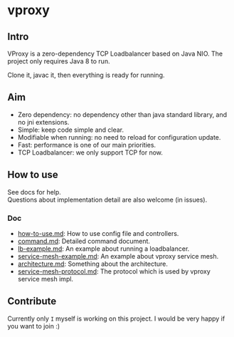 # vproxy

## Intro

VProxy is a zero-dependency TCP Loadbalancer based on Java NIO. The project only requires Java 8 to run.

Clone it, javac it, then everything is ready for running.

## Aim

* Zero dependency: no dependency other than java standard library, and no jni extensions.
* Simple: keep code simple and clear.
* Modifiable when running: no need to reload for configuration update.
* Fast: performance is one of our main priorities.
* TCP Loadbalancer: we only support TCP for now.

## How to use

See docs for help.  
Questions about implementation detail are also welcome (in issues).

### Doc

* [how-to-use.md](https://github.com/wkgcass/vproxy/blob/master/doc/how-to-use.md): How to use config file and controllers.
* [command.md](https://github.com/wkgcass/vproxy/blob/master/doc/command.md): Detailed command document.
* [lb-example.md](https://github.com/wkgcass/vproxy/blob/master/doc/lb-example.md): An example about running a loadbalancer.
* [service-mesh-example.md](https://github.com/wkgcass/vproxy/blob/master/doc/service-mesh-example.md): An example about vproxy service mesh.
* [architecture.md](https://github.com/wkgcass/vproxy/blob/master/doc/architecture.md): Something about the architecture.
* [service-mesh-protocol.md](https://github.com/wkgcass/vproxy/blob/master/doc/service-mesh-protocol.md): The protocol which is used by vproxy service mesh impl.

## Contribute

Currently only `I` myself is working on this project. I would be very happy if you want to join :)
